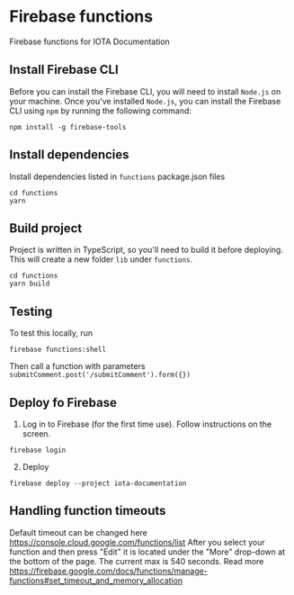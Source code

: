 # Firebase functions

Firebase functions for IOTA Documentation

## Install Firebase CLI

Before you can install the Firebase CLI, you will need to install `Node.js` on your machine. Once you've installed `Node.js`, you can install the Firebase CLI using `npm` by running the following command:

```shell
npm install -g firebase-tools
```

## Install dependencies

Install dependencies listed in `functions` package.json files

```shell
cd functions
yarn
```

## Build project

Project is written in TypeScript, so you'll need to build it before deploying. This will create a new folder `lib` under `functions`.

```shell
cd functions
yarn build
```

## Testing

To test this locally, run

```shell
firebase functions:shell
```

Then call a function with parameters
`submitComment.post('/submitComment').form({})`

## Deploy fo Firebase

1. Log in to Firebase (for the first time use). Follow instructions on the screen.

```shell
firebase login
```

2. Deploy

```shell
firebase deploy --project iota-documentation
```

## Handling function timeouts

Default timeout can be changed here <https://console.cloud.google.com/functions/list>
After you select your function and then press "Edit" it is located under the "More" drop-down at the bottom of the page. The current max is 540 seconds.
Read more <https://firebase.google.com/docs/functions/manage-functions#set_timeout_and_memory_allocation>

